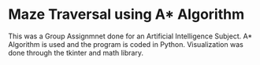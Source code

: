 # Maze Traversal using A* Algorithm
This was a Group Assignmnet done for an Artificial Intelligence Subject. A* Algorithm is used and the program is coded in Python. Visualization was done through the tkinter and math library. 
